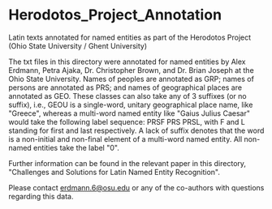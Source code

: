 # Herodotos_Project_Annotation
Latin texts annotated for named entities as part of the Herodotos Project (Ohio State University / Ghent University)

The txt files in this directory were annotated for named entities by Alex Erdmann, Petra Ajaka, Dr. Christopher Brown, and Dr. Brian Joseph at the Ohio State University. Names of peoples are annotated as GRP; names of persons are annotated as PRS; and names of geographical places are annotated as GEO. These classes can also take any of 3 suffixes (or no suffix), i.e., GEOU is a single-word, unitary geographical place name, like "Greece", whereas a multi-word named entity like "Gaius Julius Caesar" would take the following label sequence: PRSF PRS PRSL, with F and L standing for first and last respectively. A lack of suffix denotes that the word is a non-initial and non-final element of a multi-word named entity. All non-named entities take the label "0".

Further information can be found in the relevant paper in this directory, "Challenges and Solutions for Latin Named Entity Recognition".

Please contact erdmann.6@osu.edu or any of the co-authors with questions regarding this data.
